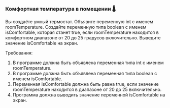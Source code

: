
### Комфортная температура в помещении 🌡️

Вы создаёте умный термостат. Объявите переменную int с именем roomTemperature. Создайте переменную типа boolean с именем isComfortable, которая станет true, если roomTemperature находится в комфортном диапазоне от 20 до 25 градусов включительно. Выведите значение isComfortable на экран.

Требования:
1. В программе должна быть объявлена переменная типа int с именем roomTemperature. 
2. В программе должна быть объявлена переменная типа boolean с именем isComfortable. 
3. Переменная isComfortable должна быть равна true, если значение roomTemperature находится в диапазоне от 20 до 25 включительно. 
4. Программа должна выводить значение переменной isComfortable на экран.
